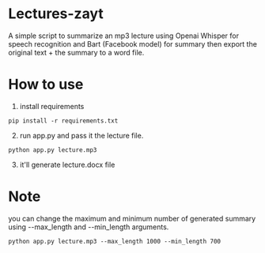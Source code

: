 # Lectures-zayt
A simple script to summarize an mp3 lecture using Openai Whisper for speech recognition and Bart (Facebook model) for summary then export the original text + the summary to a word file.

# How to use
1. install requirements

`pip install -r requirements.txt`

2. run app.py and pass it the lecture file.

`python app.py lecture.mp3`

3. it'll generate lecture.docx file
   
# Note
you can change the maximum and minimum number of generated summary using --max_length and --min_length arguments.

`python app.py lecture.mp3 --max_length 1000 --min_length 700`
